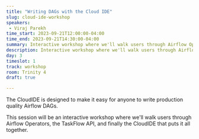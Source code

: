 ```yaml
---
title: "Writing DAGs with the Cloud IDE"
slug: cloud-ide-workshop
speakers:
 - Viraj Parekh
time_start: 2023-09-21T12:00:00-04:00
time_end: 2023-09-21T14:30:00-04:00
summary: Interactive workshop where we'll walk users through Airflow Operators, the TaskFlow API, and finally the CloudIDE that puts it all together.
description: Interactive workshop where we'll walk users through Airflow Operators, the TaskFlow API, and finally the CloudIDE that puts it all together.
day: 3
timeslot: 1
track: workshop
room: Trinity 4
draft: true

---
```


The CloudIDE is designed to make it easy for anyone to write production quality Airflow DAGs.

This session will be an interactive workshop where we'll walk users through Airflow Operators, the TaskFlow API, and finally the CloudIDE that puts it all together.